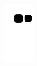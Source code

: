 

![snake svg](https://github.com/shahzaibaziz/shahzaibaziz/blob/output/github-contribution-grid-snake.svg)
